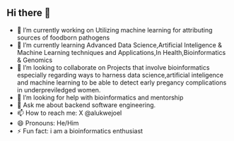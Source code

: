 ## Hi there 👋

- 🔭 I’m currently working on Utilizing machine learning for attributing sources of foodborn pathogens
- 🌱 I’m currently learning Advanced Data Science,Artificial Inteligence & Machine Learning techniques and Applications,In Health,Bioinformatics & Genomics
- 👯 I’m looking to collaborate on Projects that involve bioinformatics especially regarding ways to harness data science,artificial inteligence and machine learning to be able to detect early pregancy complications in underpreviledged women.
- 🤔 I’m looking for help with bioinformatics and mentorship
- 💬 Ask me about backend software engineering.
- 📫 How to reach me: X @alukwejoel
- 😄 Pronouns: He/Him
- ⚡ Fun fact: i am a bioinformatics enthusiast
